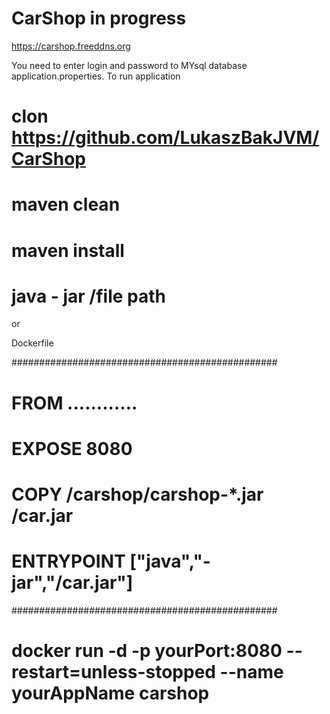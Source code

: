 # CarShop  in progress

https://carshop.freeddns.org


You need to enter login and  password  to MYsql database application.properties.
To run application 
# clon https://github.com/LukaszBakJVM/CarShop
# maven clean
# maven install 
# java - jar /file path

or 

Dockerfile

################################################
#   FROM   ............                        #
#   EXPOSE 8080                                # 
#   COPY /carshop/carshop-*.jar /car.jar       #
#   ENTRYPOINT ["java","-jar","/car.jar"]      #
################################################


# docker run -d -p yourPort:8080   --restart=unless-stopped --name yourAppName carshop
